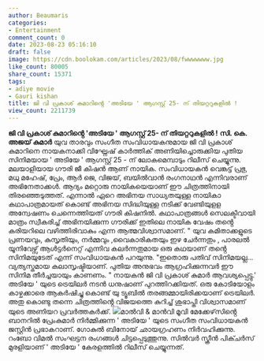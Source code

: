 ```yaml
---
author: Beaumaris
categories:
- Entertainment
comment_count: 0
date: 2023-08-23 05:16:10
draft: false
image: https://cdn.boolokam.com/articles/2023/08/fwwwwwww.jpg
like_count: 80005
share_count: 15371
tags:
- adiye movie
- Gauri kishan
title: ജി വി പ്രകാശ് കുമാറിൻ്റെ 'അടിയേ ' ആഗസ്റ്റ് 25- ന് തിയറ്ററുകളിൽ !
view_count: 2211739
---
```


**ജി വി പ്രകാശ് കുമാറിൻ്റെ 'അടിയേ ' ആഗസ്റ്റ് 25- ന് തിയറ്ററുകളിൽ !** **സി. കെ. അജയ് കുമാർ** യുവ താരവും സംഗീത സംവിധായകനുമായ ജി വി പ്രകാശ് കുമാറിനെ നായകനാക്കി വിഘ്നേഷ് കാർത്തിക് അണിയിച്ചൊരുക്കിയ പുതിയ സിനിമയായ ' അടിയേ ' ആഗസ്റ്റ് 25 - ന് ലോകമെമ്പാടും റിലീസ് ചെയ്യുന്നു. മലയാളിയായ ഗൗരി ജീ കിഷൻ ആണ് നായിക. സംവിധായകൻ വെങ്കട്ട് പ്രഭു, മധു മഹേഷ്, പ്രേം, ആർ ജെ, വിജയ്, ബയിൽവാൻ രംഗനാഥൻ എന്നിവരാണ് അഭിനേതാക്കൾ. ആദ്യം മറ്റൊരു നായികയെയാണ് ഈ ചിത്രത്തിനായി തിരഞ്ഞെടുത്തത്. എന്നാൽ ഏറെ അഭിനയ സാധ്യതയുള്ള നായികാ കഥാപാത്രമായത് കൊണ്ട് അഭിനയ സിദ്ധിയുള്ള നടിക്ക് വേണ്ടിയുളള അന്വേഷണം ചെന്നെത്തിയത് ഗൗരി കിഷനിൽ. കഥാപാത്രങ്ങൾ സെലക്ടീവായി മാത്രം സ്വീകരിച്ച് അഭിനയിക്കുന്ന ഗൗരിക്ക് ഇതിലെ നായിക വേഷം തൻ്റെ കരിയറിലെ വഴിത്തിരിവാകും എന്ന ആത്മവിശ്വാസമാണ്. " യുവ കമിതാക്കളുടെ പ്രണയവും, കുസൃതിയും, നർമ്മവും ,വൈകാരികതയും ഇഴ ചേർന്നതും , പാരലൽ യൂനിവേഴ്സ് ആൾട്ടർനെറ്റ് എന്നിവ കലർന്നതുമായ ഒരു കഥയാണ് തൻ്റെ സിനിമയുടേത് എന്ന് സംവിധായകൻ പറയുന്നു. "ഇതൊരു പതിവ് സിനിമയല്ല... വ്യത്യസ്തമായ കലാസൃഷ്ടിയാണ്. പുതിയ അനുഭവം ആഗ്രഹിക്കുന്നവർ ഈ സിനിമ തീർച്ചയായും കാണണം. " നായകൻ ജി വി പ്രകാശ് കുമാർ ആവശ്യപ്പെട്ടു.' അടിയേ ' യുടെ ട്രെയിലർ നടൻ ധനുഷാണ് പുറത്തിറക്കിയത്. ഒരു കോടിയോളം കാഴ്ചക്കാരെ ആകർഷിച്ചു കൊണ്ട് യു ട്യൂബിൽ തരങ്ങമ്മായിരിക്കയാണ് ട്രെയിലർ. അതു കൊണ്ടു തന്നെ ചിത്രത്തിൻ്റെ വിജയത്തെ കുറിച്ച് ശുഭാപ്തി വിശ്വാസമാണ് യുടെ അണിയറ പ്രവർത്തകർക്ക്. ![](https://cdn.boolokam.com/articles/2023/08/fwwwwwww.jpg)മാൽവി & മാൻവി മൂവി മേക്കേഴ്‌സിൻ്റെ ബാനറിൽ പ്രേംകുമാർ നിർമ്മിക്കുന്ന ' അടിയേ ' യുടെ സംഗീത സംവിധായകൻ ജസ്റ്റിൻ പ്രഭാകറാണ്. ഗോകുൽ ബിനോയ് ഛായഗ്രഹണം നിർവഹിക്കുന്നു. റംബോ വിമൽ സംഘട്ടന രംഗങ്ങൾ ചിട്ടപ്പെടുത്തുന്നു. സിൽവർ സ്ക്രീൻ പിക്ചർസ് മുരളിയാണ് ' അടിയേ ' കേരളത്തിൽ റിലീസ് ചെയ്യുന്നത്.